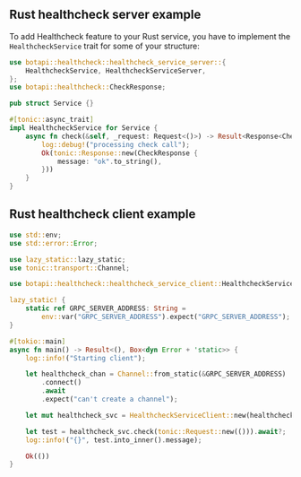 ## Rust healthcheck server example

To add Healthcheck feature to your Rust service, you have to implement the `HealthcheckService` trait for some of your structure:

```rust
use botapi::healthcheck::healthcheck_service_server::{
    HealthcheckService, HealthcheckServiceServer,
};
use botapi::healthcheck::CheckResponse;

pub struct Service {}

#[tonic::async_trait]
impl HealthcheckService for Service {
    async fn check(&self, _request: Request<()>) -> Result<Response<CheckResponse>, Status> {
        log::debug!("processing check call");
        Ok(tonic::Response::new(CheckResponse {
            message: "ok".to_string(),
        }))
    }
}

```

## Rust healthcheck client example

```rust
use std::env;
use std::error::Error;

use lazy_static::lazy_static;
use tonic::transport::Channel;

use botapi::healthcheck::healthcheck_service_client::HealthcheckServiceClient;

lazy_static! {
    static ref GRPC_SERVER_ADDRESS: String =
        env::var("GRPC_SERVER_ADDRESS").expect("GRPC_SERVER_ADDRESS");
}

#[tokio::main]
async fn main() -> Result<(), Box<dyn Error + 'static>> {
    log::info!("Starting client");

    let healthcheck_chan = Channel::from_static(&GRPC_SERVER_ADDRESS)
        .connect()
        .await
        .expect("can't create a channel");

    let mut healthcheck_svc = HealthcheckServiceClient::new(healthcheck_chan);

    let test = healthcheck_svc.check(tonic::Request::new(())).await?;
    log::info!("{}", test.into_inner().message);

    Ok(())
}

```
